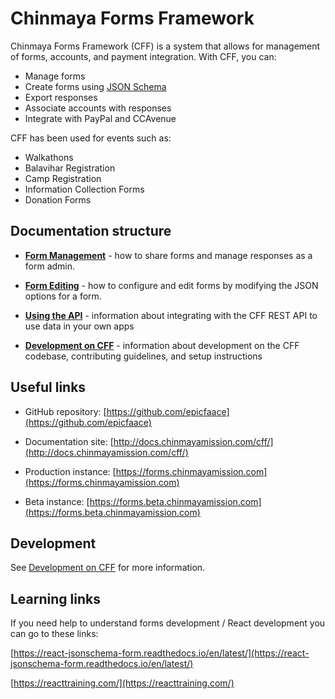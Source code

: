 # Chinmaya Forms Framework

Chinmaya Forms Framework (CFF) is a system that allows for management of forms, accounts, and payment integration. With CFF, you can:

- Manage forms
- Create forms using [JSON Schema](https://json-schema.org/)
- Export responses
- Associate accounts with responses
- Integrate with PayPal and CCAvenue

CFF has been used for events such as:

- Walkathons
- Balavihar Registration
- Camp Registration
- Information Collection Forms
- Donation Forms

<!--

## Who uses CFF?

- [Chinmaya Mission San Jose](http://cmsj.org/)
- [Chinmaya Ramdoot](http://bbnj.chinmayamission.com/)
- [CCMT](http://www.chinmayamission.com/)
- [Chinmaya Mission Alpharetta](https://www.chinmayamissionalpharetta.org/)

-->

## Documentation structure

- [**Form Management**](mgmt/forms-setup) - how to share forms and manage responses as a form admin.

- [**Form Editing**](editing/overview) - how to configure and edit forms by modifying the JSON options for a form.

- [**Using the API**](api/api-quickstart) - information about integrating with the CFF REST API to use data in your own apps

- [**Development on CFF**](development/overview) - information about development on the CFF codebase, contributing guidelines, and setup instructions


## Useful links

- GitHub repository: [https://github.com/epicfaace](https://github.com/epicfaace)

- Documentation site: [http://docs.chinmayamission.com/cff/](http://docs.chinmayamission.com/cff/)

- Production instance: [https://forms.chinmayamission.com](https://forms.chinmayamission.com)

- Beta instance: [https://forms.beta.chinmayamission.com](https://forms.beta.chinmayamission.com)

## Development

See [Development on CFF](development/overview) for more information.

## Learning links

If you need help to understand forms development / React development you can go to these links:

[https://react-jsonschema-form.readthedocs.io/en/latest/](https://react-jsonschema-form.readthedocs.io/en/latest/)

[https://reacttraining.com/](https://reacttraining.com/)
